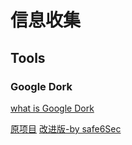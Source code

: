 # 信息收集

## Tools

### Google Dork

[what is Google Dork](https://zhuanlan.zhihu.com/p/32074947)

[原项目](https://github.com/nerrorsec/GoogleDorker)
[改进版-by safe6Sec](https://github.com/safe6Sec/GoogleDorker)